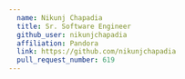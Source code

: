 ```yaml
---
  name: Nikunj Chapadia
  title: Sr. Software Engineer
  github_user: nikunjchapadia
  affiliation: Pandora
  link: https://github.com/nikunjchapadia
  pull_request_number: 619
---
```

